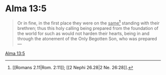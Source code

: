 # Alma 13:5

> Or in fine, in the first place they were on the <u>same</u>[^a] standing with their brethren; thus this holy calling being prepared from the foundation of the world for such as would not harden their hearts, being in and through the atonement of the Only Begotten Son, who was prepared—

[Alma 13:5](https://www.churchofjesuschrist.org/study/scriptures/bofm/alma/13?lang=eng&id=p5#p5)


[^a]: [[Romans 2.11|Rom. 2:11]]; [[2 Nephi 26.28|2 Ne. 26:28]].  
